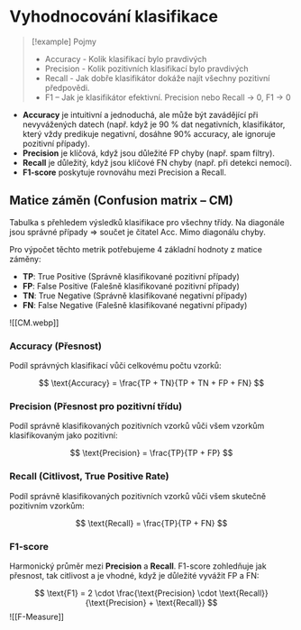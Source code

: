 # Vyhodnocování klasifikace

> [!example] Pojmy
>- Accuracy - Kolik klasifikací bylo pravdivých 
>- Precision - Kolik pozitivních klasifikací bylo pravdivých 
>- Recall - Jak dobře klasifikátor dokáže najít všechny pozitivní předpovědi. 
>- F1 – Jak je klasifikátor efektivní. Precision nebo Recall -> 0, F1 -> 0

- **Accuracy** je intuitivní a jednoduchá, ale může být zavádějící při nevyvážených datech (např. když je 90 % dat negativních, klasifikátor, který vždy predikuje negativní, dosáhne 90% accuracy, ale ignoruje pozitivní případy).
- **Precision** je klíčová, když jsou důležité FP chyby (např. spam filtry).
- **Recall** je důležitý, když jsou klíčové FN chyby (např. při detekci nemocí).
- **F1-score** poskytuje rovnováhu mezi Precision a Recall.

## Matice záměn (Confusion matrix – CM)
Tabulka s přehledem výsledků klasifikace pro všechny třídy. Na diagonále jsou správné případy => součet je čitatel Acc. Mimo diagonálu chyby.

Pro výpočet těchto metrik potřebujeme 4 základní hodnoty z matice záměny:
- **TP**: True Positive (Správně klasifikované pozitivní případy)
- **FP**: False Positive (Falešně klasifikované pozitivní případy)
- **TN**: True Negative (Správně klasifikované negativní případy)
- **FN**: False Negative (Falešně klasifikované negativní případy)

![[CM.webp]]

### **Accuracy (Přesnost)**  
Podíl správných klasifikací vůči celkovému počtu vzorků:

$$
\text{Accuracy} = \frac{TP + TN}{TP + TN + FP + FN}
$$

### **Precision (Přesnost pro pozitivní třídu)**  
Podíl správně klasifikovaných pozitivních vzorků vůči všem vzorkům klasifikovaným jako pozitivní:

$$
\text{Precision} = \frac{TP}{TP + FP}
$$

### **Recall (Citlivost, True Positive Rate)**  
Podíl správně klasifikovaných pozitivních vzorků vůči všem skutečně pozitivním vzorkům:

$$
\text{Recall} = \frac{TP}{TP + FN}
$$

### **F1-score**  
Harmonický průměr mezi **Precision** a **Recall**. F1-score zohledňuje jak přesnost, tak citlivost a je vhodné, když je důležité vyvážit FP a FN:

$$
\text{F1} = 2 \cdot \frac{\text{Precision} \cdot \text{Recall}}{\text{Precision} + \text{Recall}}
$$
![[F-Measure]]